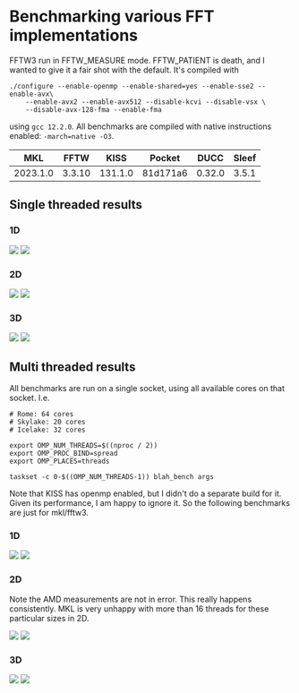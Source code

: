 # Benchmarking various FFT implementations
FFTW3 run in FFTW_MEASURE mode. FFTW_PATIENT is death, and I wanted to give it a fair shot with the default. It's compiled with
```
./configure --enable-openmp --enable-shared=yes --enable-sse2 --enable-avx\
    --enable-avx2 --enable-avx512 --disable-kcvi --disable-vsx \
    --disable-avx-128-fma --enable-fma
```
using `gcc 12.2.0`. All benchmarks are compiled with native instructions enabled: `-march=native -O3`.

| MKL      | FFTW   | KISS    | Pocket   | DUCC   | Sleef |
|----------|--------|---------|----------|--------|-------|
| 2023.1.0 | 3.3.10 | 131.1.0 | 81d171a6 | 0.32.0 | 3.5.1 |


## Single threaded results
### 1D
![](fi/1d_c2c_st_rome.png)
![](fi/1d_c2c_st_skylake.png)
<!-- ![](fi/1d_c2c_st_icelake.png) -->

### 2D
![](fi/2d_c2c_st_rome.png)
![](fi/2d_c2c_st_skylake.png)
<!-- ![](fi/2d_c2c_st_icelake.png) -->

### 3D
![](fi/3d_c2c_st_rome.png)
![](fi/3d_c2c_st_skylake.png)
<!-- ![](fi/3d_c2c_st_icelake.png) -->


## Multi threaded results
All benchmarks are run on a single socket, using all available cores on that socket. I.e.

```
# Rome: 64 cores
# Skylake: 20 cores
# Icelake: 32 cores

export OMP_NUM_THREADS=$((nproc / 2))
export OMP_PROC_BIND=spread
export OMP_PLACES=threads

taskset -c 0-$((OMP_NUM_THREADS-1)) blah_bench args
```

Note that KISS has openmp enabled, but I didn't do a separate build for it. Given its performance, I am happy to ignore it. So the following benchmarks are just for mkl/fftw3.

### 1D
![](fi/1d_c2c_mt_rome.png)
![](fi/1d_c2c_mt_skylake.png)
<!-- ![](fi/1d_c2c_mt_icelake.png) -->

### 2D
Note the AMD measurements are not in error. This really happens consistently. MKL is very
unhappy with more than 16 threads for these particular sizes in 2D.

![](fi/2d_c2c_mt_rome.png)
![](fi/2d_c2c_mt_skylake.png)
<!-- ![](fi/2d_c2c_mt_icelake.png) -->

### 3D
![](fi/3d_c2c_mt_rome.png)
![](fi/3d_c2c_mt_skylake.png)
<!-- ![](fi/3d_c2c_mt_icelake.png) -->
